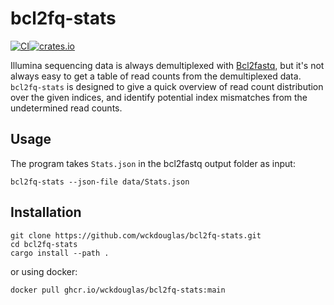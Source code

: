 # bcl2fq-stats #

[![CI](https://github.com/wckdouglas/bcl2fq-stats/actions/workflows/ci.yml/badge.svg)](https://github.com/wckdouglas/bcl2fq-stats/actions/workflows/ci.yml)[![crates.io](https://img.shields.io/crates/v/bcl2fq-stats.svg)](https://crates.io/crates/bcl2fq-stats)

Illumina sequencing data is always demultiplexed with [Bcl2fastq](https://support.illumina.com/sequencing/sequencing_software/bcl2fastq-conversion-software.html),
but it's not always easy to get a table of read counts from the demultiplexed data. 
`bcl2fq-stats` is designed to give a quick overview of read count distribution over the given indices, and
identify potential index mismatches from the undetermined read counts.

## Usage ##

The program takes `Stats.json` in the bcl2fastq output folder as input:

```
bcl2fq-stats --json-file data/Stats.json
```

## Installation ## 

```
git clone https://github.com/wckdouglas/bcl2fq-stats.git
cd bcl2fq-stats
cargo install --path .
```

or using docker:

```
docker pull ghcr.io/wckdouglas/bcl2fq-stats:main
```



